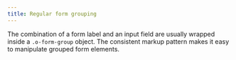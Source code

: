 ```yaml
---
title: Regular form grouping
---
```


The combination of a form label and an input field are usually wrapped inside a `.o-form-group` object. The consistent markup pattern makes it easy to manipulate grouped form elements.
